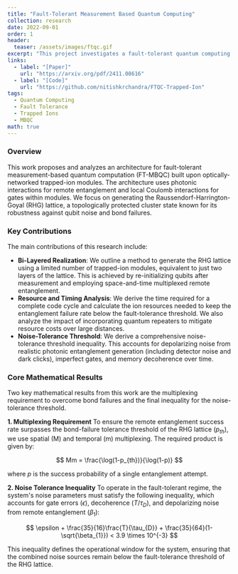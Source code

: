 ```yaml
---
title: "Fault-Tolerant Measurement Based Quantum Computing"
collection: research
date: 2022-09-01
order: 1
header:
  teaser: /assets/images/ftqc.gif
excerpt: "This project investigates a fault-tolerant quantum computing architecture using dual-species trapped-ion (DSTI) modules to generate topologically protected RHG cluster states."
links:
  - label: "[Paper]"
    url: "https://arxiv.org/pdf/2411.08616"
  - label: "[Code]"
    url: "https://github.com/nitishkrchandra/FTQC-Trapped-Ion"
tags:
  - Quantum Computing
  - Fault Tolerance
  - Trapped Ions
  - MBQC
math: true
---
```


### Overview
This work proposes and analyzes an architecture for fault-tolerant measurement-based quantum computation (FT-MBQC) built upon optically-networked trapped-ion modules. The architecture uses photonic interactions for remote entanglement and local Coulomb interactions for gates within modules. We focus on generating the Raussendorf-Harrington-Goyal (RHG) lattice, a topologically protected cluster state known for its robustness against qubit noise and bond failures.

### Key Contributions
The main contributions of this research include:

* **Bi-Layered Realization**: We outline a method to generate the RHG lattice using a limited number of trapped-ion modules, equivalent to just two layers of the lattice. This is achieved by re-initializing qubits after measurement and employing space-and-time multiplexed remote entanglement.
* **Resource and Timing Analysis**: We derive the time required for a complete code cycle and calculate the ion resources needed to keep the entanglement failure rate below the fault-tolerance threshold. We also analyze the impact of incorporating quantum repeaters to mitigate resource costs over large distances.
* **Noise-Tolerance Threshold**: We derive a comprehensive noise-tolerance threshold inequality. This accounts for depolarizing noise from realistic photonic entanglement generation (including detector noise and dark clicks), imperfect gates, and memory decoherence over time.

### Core Mathematical Results
Two key mathematical results from this work are the multiplexing requirement to overcome bond failures and the final inequality for the noise-tolerance threshold.

**1. Multiplexing Requirement**
To ensure the remote entanglement success rate surpasses the bond-failure tolerance threshold of the RHG lattice ($p_{th}$), we use spatial (M) and temporal (m) multiplexing. The required product is given by:

$$ Mm = \frac{\log(1-p_{th})}{\log(1-p)} $$

where *p* is the success probability of a single entanglement attempt.

**2. Noise Tolerance Inequality**
To operate in the fault-tolerant regime, the system's noise parameters must satisfy the following inequality, which accounts for gate errors ($\epsilon$), decoherence ($T/\tau_{D}$), and depolarizing noise from remote entanglement ($\beta_{1}$):

$$ \epsilon + \frac{35}{16}\frac{T}{\tau_{D}} + \frac{35}{64}(1-\sqrt{\beta_{1}}) < 3.9 \times 10^{-3} $$

This inequality defines the operational window for the system, ensuring that the combined noise sources remain below the fault-tolerance threshold of the RHG lattice.

